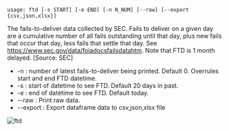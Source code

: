 ```text
usage: ftd [-s START] [-e END] [-n N_NUM] [--raw] [--export {csv,json,xlsx}]
```

The fails-to-deliver data collected by SEC. Fails to deliver on a given day are a cumulative number of all fails outstanding until that day, plus new fails that occur that day, less fails that settle that day. See <https://www.sec.gov/data/foiadocsfailsdatahtm>. Note that FTD is 1 month delayed. [Source: SEC]

* -n : number of latest fails-to-deliver being printed. Default 0. Overrules start and end FTD datetime.
* -s : start of datetime to see FTD. Default 20 days in past.
* -e : end of datetime to see FTD. Default today.
* --raw : Print raw data.
* --export : Export dataframe data to csv,json,xlsx file

![ftd](https://user-images.githubusercontent.com/25267873/125202513-d520b280-e26b-11eb-8091-5b221636a5ce.png)
